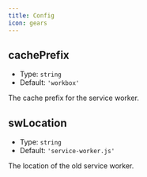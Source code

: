 ```yaml
---
title: Config
icon: gears
---
```


## cachePrefix

- Type: `string`
- Default: `'workbox'`

The cache prefix for the service worker.

## swLocation

- Type: `string`
- Default: `'service-worker.js'`

The location of the old service worker.
